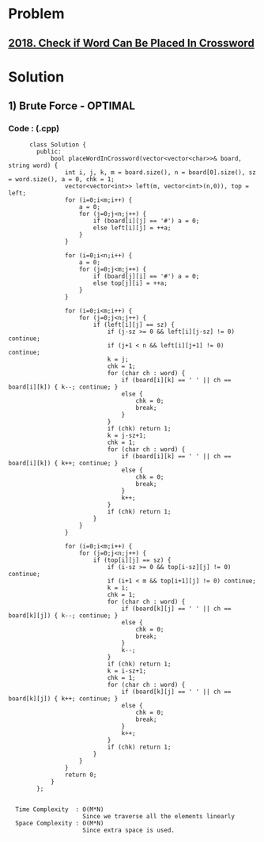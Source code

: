 # Problem

## [2018. Check if Word Can Be Placed In Crossword](https://leetcode.com/problems/check-if-word-can-be-placed-in-crossword/)


# Solution 

## 1) Brute Force - OPTIMAL

       
      
      
   ### Code : (.cpp)
    
          class Solution {
            public:
                bool placeWordInCrossword(vector<vector<char>>& board, string word) {
                    int i, j, k, m = board.size(), n = board[0].size(), sz = word.size(), a = 0, chk = 1;
                    vector<vector<int>> left(m, vector<int>(n,0)), top = left;
                    for (i=0;i<m;i++) {
                        a = 0;
                        for (j=0;j<n;j++) {
                            if (board[i][j] == '#') a = 0;
                            else left[i][j] = ++a;
                        }
                    }

                    for (i=0;i<n;i++) {
                        a = 0;
                        for (j=0;j<m;j++) {
                            if (board[j][i] == '#') a = 0;
                            else top[j][i] = ++a;
                        }
                    }

                    for (i=0;i<m;i++) {
                        for (j=0;j<n;j++) {
                            if (left[i][j] == sz) {
                                if (j-sz >= 0 && left[i][j-sz] != 0) continue;
                                if (j+1 < n && left[i][j+1] != 0) continue;
                                k = j;
                                chk = 1;
                                for (char ch : word) {
                                    if (board[i][k] == ' ' || ch == board[i][k]) { k--; continue; }
                                    else {
                                        chk = 0;
                                        break;
                                    }
                                }
                                if (chk) return 1;
                                k = j-sz+1;
                                chk = 1;
                                for (char ch : word) {
                                    if (board[i][k] == ' ' || ch == board[i][k]) { k++; continue; }
                                    else {
                                        chk = 0;
                                        break;
                                    }
                                    k++;
                                }
                                if (chk) return 1;
                            }
                        }
                    }

                    for (i=0;i<m;i++) {
                        for (j=0;j<n;j++) {
                            if (top[i][j] == sz) {
                                if (i-sz >= 0 && top[i-sz][j] != 0) continue;
                                if (i+1 < m && top[i+1][j] != 0) continue;
                                k = i;
                                chk = 1;
                                for (char ch : word) {
                                    if (board[k][j] == ' ' || ch == board[k][j]) { k--; continue; }
                                    else {
                                        chk = 0;
                                        break;
                                    }
                                    k--;
                                }
                                if (chk) return 1;
                                k = i-sz+1;
                                chk = 1;
                                for (char ch : word) {
                                    if (board[k][j] == ' ' || ch == board[k][j]) { k++; continue; }
                                    else {
                                        chk = 0;
                                        break;
                                    }
                                    k++;
                                }
                                if (chk) return 1;
                            }
                        }
                    }
                    return 0;
                }
            };

 
      Time Complexity  : O(M*N) 
                         Since we traverse all the elements linearly
      Space Complexity : O(M*N)
                         Since extra space is used.
